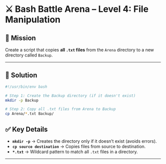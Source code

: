 # ⚔️ Bash Battle Arena – Level 4: File Manipulation

## 🏹 Mission

Create a script that copies **all `.txt` files** from the `Arena` directory
to a new directory called `Backup`.

---

## 🧠 Solution

```bash
#!/usr/bin/env bash

# Step 1: Create the Backup directory (if it doesn't exist)
mkdir -p Backup

# Step 2: Copy all .txt files from Arena to Backup
cp Arena/*.txt Backup/
```

## ✅ Key Details

* **`mkdir -p`** → Creates the directory only if it doesn’t exist (avoids errors).
* **`cp source destination`** → Copies files from source to destination.
* **`*.txt`** → Wildcard pattern to match all `.txt` files in a directory.

---

